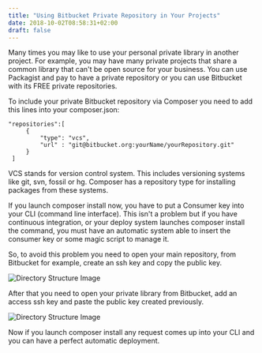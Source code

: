 ```yaml
---
title: "Using Bitbucket Private Repository in Your Projects"
date: 2018-10-02T08:58:31+02:00
draft: false
---
```


Many times you may like to use your personal private library in another project.
For example, you may have many private projects that share a common library that can't be open source for your business.
You can use Packagist and pay to have a private repository or you can use Bitbucket with its FREE private repositories.

To include your private Bitbucket repository via Composer you need to add this lines into your composer.json:


```
"repositories":[
     {
         "type": "vcs",
         "url" : "git@bitbucket.org:yourName/yourRepository.git"
     }
 ]
 ```

 VCS stands for version control system. This includes versioning systems like git, svn, fossil or hg. Composer has a repository type for installing packages from these systems.

 If you launch composer install now, you have to put a Consumer key into your CLI (command line interface).
 This isn't a problem but if you have continuous integration, or your deploy system launches composer install the command, you must have an automatic system able to insert the consumer key or some magic script to manage it.

 So, to avoid this problem you need to open your main repository, from Bitbucket for example, create an ssh key and copy the public key.

![Directory Structure Image](https://alessandrominoccheri.github.io/img/generate-ssh-key.jpg)

 After that you need to open your private library from Bitbucket, add an access ssh key and paste the public key created previously.

![Directory Structure Image](https://alessandrominoccheri.github.io/img/add-ssh-key.jpg)

 Now if you launch composer install any request comes up into your CLI and you can have a perfect automatic deployment.

 


